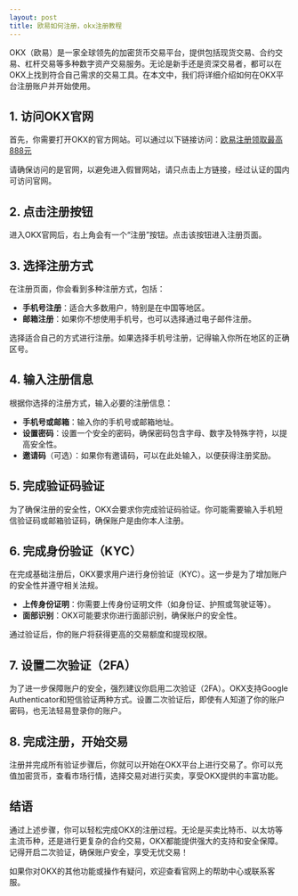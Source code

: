 ```yaml
---
layout: post
title: 欧易如何注册，okx注册教程
---
```

OKX（欧易）是一家全球领先的加密货币交易平台，提供包括现货交易、合约交易、杠杆交易等多种数字资产交易服务。无论是新手还是资深交易者，都可以在OKX上找到符合自己需求的交易工具。在本文中，我们将详细介绍如何在OKX平台注册账户并开始使用。

## 1. 访问OKX官网

首先，你需要打开OKX的官方网站。可以通过以下链接访问：<a class="register-button" href="#">欧易注册领取最高888元</a>

请确保访问的是官网，以避免进入假冒网站，请只点击上方链接，经过认证的国内可访问官网。

## 2. 点击注册按钮

进入OKX官网后，右上角会有一个“注册”按钮。点击该按钮进入注册页面。

## 3. 选择注册方式

在注册页面，你会看到多种注册方式，包括：
- **手机号注册**：适合大多数用户，特别是在中国等地区。
- **邮箱注册**：如果你不想使用手机号，也可以选择通过电子邮件注册。

选择适合自己的方式进行注册。如果选择手机号注册，记得输入你所在地区的正确区号。

## 4. 输入注册信息

根据你选择的注册方式，输入必要的注册信息：
- **手机号或邮箱**：输入你的手机号或邮箱地址。
- **设置密码**：设置一个安全的密码，确保密码包含字母、数字及特殊字符，以提高安全性。
- **邀请码**（可选）：如果你有邀请码，可以在此处输入，以便获得注册奖励。

## 5. 完成验证码验证

为了确保注册的安全性，OKX会要求你完成验证码验证。你可能需要输入手机短信验证码或邮箱验证码，确保账户是由你本人注册。

## 6. 完成身份验证（KYC）

在完成基础注册后，OKX要求用户进行身份验证（KYC）。这一步是为了增加账户的安全性并遵守相关法规。
- **上传身份证明**：你需要上传身份证明文件（如身份证、护照或驾驶证等）。
- **面部识别**：OKX可能要求你进行面部识别，确保账户的安全性。

通过验证后，你的账户将获得更高的交易额度和提现权限。

## 7. 设置二次验证（2FA）

为了进一步保障账户的安全，强烈建议你启用二次验证（2FA）。OKX支持Google Authenticator和短信验证两种方式。设置二次验证后，即使有人知道了你的账户密码，也无法轻易登录你的账户。

## 8. 完成注册，开始交易

注册并完成所有验证步骤后，你就可以开始在OKX平台上进行交易了。你可以充值加密货币，查看市场行情，选择交易对进行买卖，享受OKX提供的丰富功能。

## 结语

通过上述步骤，你可以轻松完成OKX的注册过程。无论是买卖比特币、以太坊等主流币种，还是进行更复杂的合约交易，OKX都能提供强大的支持和安全保障。记得开启二次验证，确保账户安全，享受无忧交易！

如果你对OKX的其他功能或操作有疑问，欢迎查看官网上的帮助中心或联系客服。